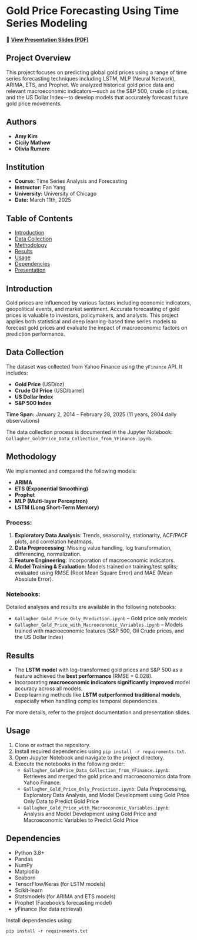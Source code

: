 # Gold Price Forecasting Using Time Series Modeling

📎 **[View Presentation Slides (PDF)](https://github.com/hyunji0618/GoldPriceTSForecast/blob/main/Gallagher_Gold%20Price%20Prediction.pdf)**

## Project Overview
This project focuses on predicting global gold prices using a range of time series forecasting techniques including LSTM, MLP (Neural Network), ARIMA, ETS, and Prophet. We analyzed historical gold price data and relevant macroeconomic indicators—such as the S&P 500, crude oil prices, and the US Dollar Index—to develop models that accurately forecast future gold price movements.

## Authors
- **Amy Kim**
- **Cicily Mathew**
- **Olivia Rumere**

## Institution
- **Course:** Time Series Analysis and Forecasting
- **Instructor:** Fan Yang
- **University:** University of Chicago
- **Date:** March 11th, 2025

## Table of Contents
- [Introduction](#introduction)
- [Data Collection](#data-collection)
- [Methodology](#methodology)
- [Results](#results)
- [Usage](#usage)
- [Dependencies](#dependencies)
- [Presentation](#presentation)

## Introduction
Gold prices are influenced by various factors including economic indicators, geopolitical events, and market sentiment. Accurate forecasting of gold prices is valuable to investors, policymakers, and analysts. This project applies both statistical and deep learning-based time series models to forecast gold prices and evaluate the impact of macroeconomic factors on prediction performance.

## Data Collection
The dataset was collected from Yahoo Finance using the `yFinance` API. It includes:

- **Gold Price** (USD/oz)
- **Crude Oil Price** (USD/barrel)
- **US Dollar Index**
- **S&P 500 Index**

**Time Span:** January 2, 2014 – February 28, 2025 (11 years, 2804 daily observations)  

The data collection process is documented in the Jupyter Notebook: `Gallagher_GoldPrice_Data_Collection_from_YFinance.ipynb`.

## Methodology
We implemented and compared the following models:

- **ARIMA**
- **ETS (Exponential Smoothing)**
- **Prophet**
- **MLP (Multi-layer Perceptron)**
- **LSTM (Long Short-Term Memory)**

### Process:
1. **Exploratory Data Analysis**: Trends, seasonality, stationarity, ACF/PACF plots, and correlation heatmaps.
2. **Data Preprocessing**: Missing value handling, log transformation, differencing, normalization.
3. **Feature Engineering**: Incorporation of macroeconomic indicators.
4. **Model Training & Evaluation**: Models trained on training/test splits; evaluated using RMSE (Root Mean Square Error) and MAE (Mean Absolute Error).

### Notebooks:
Detailed analyses and results are available in the following notebooks:
- `Gallagher_Gold_Price_Only_Prediction.ipynb` – Gold price only models  
- `Gallagher_Gold_Price_with_Macroeconomic_Variables.ipynb` – Models trained with macroeconomic features (S&P 500, Oil Crude prices, and the US Dollar Index)

## Results
- The **LSTM model** with log-transformed gold prices and S&P 500 as a feature achieved the **best performance** (RMSE = 0.028).
- Incorporating **macroeconomic indicators significantly improved** model accuracy across all models.
- Deep learning methods like **LSTM outperformed traditional models**, especially when handling complex temporal dependencies.

For more details, refer to the project documentation and presentation slides.

## Usage
1. Clone or extract the repository.
2. Install required dependencies using `pip install -r requirements.txt`.
3. Open Jupyter Notebook and navigate to the project directory.
4. Execute the notebooks in the following order:
   - `Gallagher_GoldPrice_Data_Collection_from_YFinance.ipynb`: Retrieves and merged the gold price and macroeconomics data from Yahoo Finance.
   - `Gallagher_Gold_Price_Only_Prediction.ipynb`: Data Preprocessing, Exploratory Data Analysis, and Model Development using Gold Price Only Data to Predict Gold Price
   - `Gallagher_Gold_Price_with_Macroeconomic_Variables.ipynb`: Analysis and Model Development using Gold Price and Macroeconomic Variables to Predict Gold Price

## Dependencies
- Python 3.8+
- Pandas
- NumPy
- Matplotlib
- Seaborn
- TensorFlow/Keras (for LSTM models)
- Scikit-learn
- Statsmodels (for ARIMA and ETS models)
- Prophet (Facebook’s forecasting model)
- yFinance (for data retrieval)

Install dependencies using:
```
pip install -r requirements.txt
```

